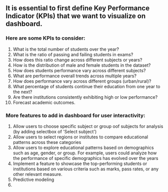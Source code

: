 ## It is essential to first define Key Performance Indicator (KPIs) that we want to visualize on dashboard.

### Here are some KPIs to consider:

1. What is the total number of students over the year?
2. What is the ratio of passing and failing students in exams?
3. How does this ratio change across different subjects or years?
4. How is the distribution of male and female students in the dataset?
5. How does students performance vary across different subjects?
6. What are performance overall trends across multiple years?
7. How does performance vary across different groups (urban/rural)?
8. What percentage of students continue their education from one year to the next?
9. Are there institutions consistently exhibiting high or low performance?
10. Forecast academic outcomes.

### More features to add in dashboard for user interactivity:

1. Allow users to choose specific subject or group oof subjects for analysis (by adding selectbox of 'Select subject')
2. Allow users to select regions or institutes to compare educational patterns across these categories
3. Allow users to explore educational patterns based on demographics such as age, gender, or group. For example, users could analyze how the performance of specific demographics has evolved over the years
4. Implement a feature to showcase the top-performing students or institutions based on various criteria such as marks, pass rates, or any other relevant measure.
5. Predictive modeling 
6. 
